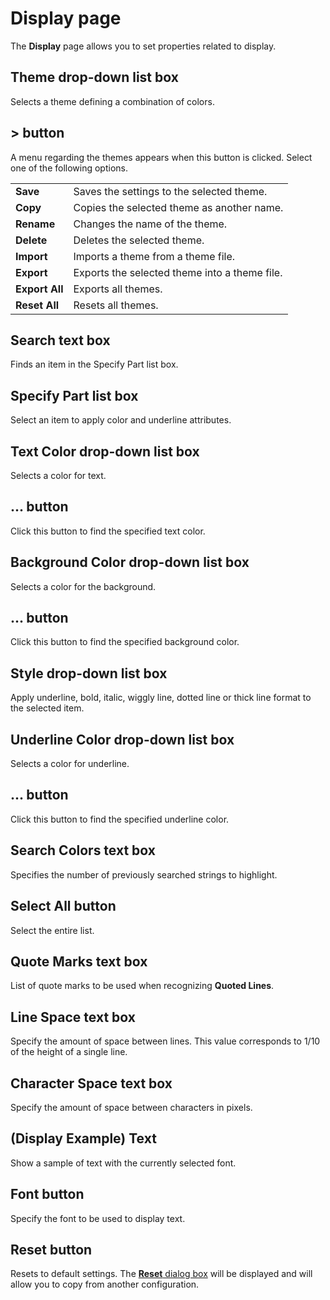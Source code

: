 # Display page

The **Display** page allows you to set properties related to display.

## Theme drop-down list box

Selects a theme defining a combination of colors.

## \> button

A menu regarding the themes appears when this button is clicked. Select one of the following options.

|     |     |
| --- | --- |
| **Save** | Saves the settings to the selected theme. |
| **Copy** | Copies the selected theme as another name. |
| **Rename** | Changes the name of the theme. |
| **Delete** | Deletes the selected theme. |
| **Import** | Imports a theme from a theme file. |
| **Export** | Exports the selected theme into a theme file. |
| **Export All** | Exports all themes. |
| **Reset All** | Resets all themes. |

## Search text box

Finds an item in the Specify Part list box.

## Specify Part list box

Select an item to apply color and underline attributes.

## Text Color drop-down list box

Selects a color for text.

## ... button

Click this button to find the specified text color.

## Background Color drop-down list box

Selects a color for the background.

## ... button

Click this button to find the specified background color.

## Style drop-down list box

Apply underline, bold, italic, wiggly line, dotted line or thick line format to the selected item.

## Underline Color drop-down list box

Selects a color for underline.

## ... button

Click this button to find the specified underline color.

## Search Colors text box

Specifies the number of previously searched strings to highlight.

## Select All button

Select the entire list.

## Quote Marks text box

List of quote marks to be used when recognizing **Quoted Lines**.

## Line Space text box

Specify the amount of space between lines. This value corresponds to 1/10 of
the height of a single line.

## Character Space text box

Specify the amount of space between characters in pixels.

## (Display Example) Text

Show a sample of text with the currently selected font.

## Font button

Specify the font to be used to display text.

## Reset button

Resets to default settings. The
[**Reset** dialog box](../reset/index) will be displayed
and will allow you to copy from another configuration.

